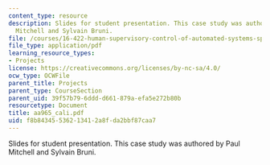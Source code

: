 ```yaml
---
content_type: resource
description: Slides for student presentation. This case study was authored by Paul
  Mitchell and Sylvain Bruni.
file: /courses/16-422-human-supervisory-control-of-automated-systems-spring-2004/f8b84345536213412a8fda2bbf87caa7_aa965_cali.pdf
file_type: application/pdf
learning_resource_types:
- Projects
license: https://creativecommons.org/licenses/by-nc-sa/4.0/
ocw_type: OCWFile
parent_title: Projects
parent_type: CourseSection
parent_uid: 39f57b79-6ddd-d661-879a-efa5e272b80b
resourcetype: Document
title: aa965_cali.pdf
uid: f8b84345-5362-1341-2a8f-da2bbf87caa7
---
```

Slides for student presentation. This case study was authored by Paul Mitchell and Sylvain Bruni.